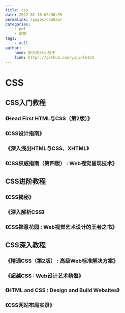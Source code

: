```yaml
---
title: css 
date: 2022-02-10 08:56:59 
permalink: /pages/c3a0aa/ 
categories:
    - pdf 
    - 前端 
tags: 
    - null 
author:
    name: 努力的it小胖子 
    link: https://github.com/yujiale123
---
```


# CSS

## CSS入门教程

### 《Head First HTML与CSS（第2版）》

### 《CSS设计指南》

### 《深入浅出HTML与CSS、XHTML》

### 《CSS权威指南（第四版） : Web视觉呈现技术》

## CSS进阶教程

### 《CSS揭秘》

### 《深入解析CSS》

### 《CSS禅意花园 : Web视觉艺术设计的王者之书》

## CSS深入教程

### 《精通CSS（第2版） : 高级Web标准解决方案》

### 《超越CSS : Web设计艺术精髓》

### 《HTML and CSS : Design and Build Websites》

### 《CSS网站布局实录》
